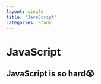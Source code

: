 ```yaml
---
layout: single
title: "JavaScript"
categories: Study
---
```

# JavaScript

**JavaScript is so hard😭**
---

